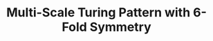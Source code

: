 ---
layout: media
title: "Multi-Scale Turing Pattern with 6-Fold Symmetry"
categories: visual
excerpt: 
ads: false
share: true
show_url: true
video:
  id: 143677029
---